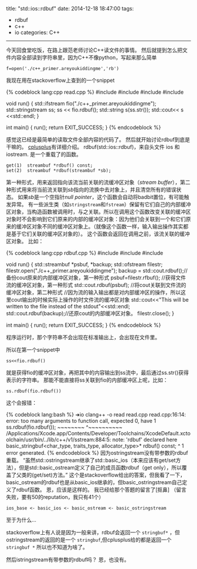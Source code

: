title: "std::ios::rdbuf"
date: 2014-12-18 18:47:00
tags:
- rdbuf
- c++
- io
categories: C++

---


今天回食堂吃饭，在路上跟范老师讨论C++读文件的事情。
然后就提到怎么把文件内容全部读到字符串里，因为C++不像python，写起来那么简单

	f=open('./c++_primer.areyoukiddingme','rb')
	
我现在用在stackoverflow上查到的一个snippet

{% codeblock lang:cpp read.cpp %}
#include <iostream>
#include <fstream>
#include <sstream>
#include <cstdlib>

void run()
{
	std::ifstream fio("./c++_primer.areyoukiddingme");
	std::stringstream ss;
	ss << fio.rdbuf();
	std::string s(ss.str());
	std::cout<< s <<std::endl;
}


int main()
{
	run();
	return EXIT_SUCCESS;
}
{% endcodeblock %}

感觉这已经是最简单的读取文件全部内容的代码了。
然后就开始讨论rdbuf到底是干嘛的。
[cplusplus](http://www.cplusplus/reference/ios/ios/rdbuf)有详细介绍。
rdbuf(std::ios::rdbuf)，来自头文件 ios 和 iostream. 是一个重载了的函数。

	get(1)	streambuf *rdbuf() const;
	set(2)	streambuf *rdbuf(streambuf *sb);
	
第一种形式，用来返回指向该流当前关联的流缓冲区对象（*stream buffer*），第二种形式用来将当前流关联到*sb*指向的流换中去对象上，并且清空所有的错误状态。
如果*sb*是一个空指针*null pointer*，这个函数会自动将badbit置位，有可能触发异常。
有一些派生类（如`stringstream`和`fstream`）保留有它们自己的内部缓冲区对象，当构造函数被调用时，与之关联。所以在调用这个函数改变关联的缓冲区对象时不会影响到它们原来的内部的缓冲区对象：因为他们会关联到一个和它们原来的缓冲区对象不同的缓冲区对象上。（就像这个函数一样，输入输出操作其实都是基于它们关联的缓冲区对象的）。
这个函数会返回在调用之前，该流关联的缓冲区对象。
比如：

{% codeblock lang:cpp rdbuf.cpp %}
#include <iostream>
#include <fstream>
#include <cstdlib>

void run()
{
	std::streambuf *psbuf, *backup;
	std::ofstream filestr;
	filestr.open("./c++_primer.areyoukiddingme");
	backup = std::cout.rdbuf();//备份cout原来的内部缓冲区对象，第一种形式
	psbuf=filestr.rfbuf(); //获得文件流的缓冲区对象，第一种形式
	std::cout.rdbuf(psbuf); //将cout关联到文件流的缓冲区对象，第二种形式
	//因为流的输入输出都是对内部缓冲区的操作，所以这里cout输出的时候实际上操作的时文件流的缓冲区对象
	std::cout<<"This will be written to the file instead of the stdout"<<std::endl;
	std::cout.rdbuf(backup);//还原cout的内部缓冲区对象。
	filestr.close();
}

int main()
{
	run();
	return EXIT_SUCCESS;
}
{% endcodeblock %}

程序运行时，那个字符串不会出现在标准输出上，会出现在文件里。

所以在第一个snippet中

	ss<<fio.rdbuf()
	
就是获得fio的缓冲区对象，再把其中的内容输出到ss流中，最后通过ss.str()获得表示的字符串。
那能不能直接将ss关联到fio的内部缓冲区上呢，比如：

	ss.rdbuf(fio.rdbuf())
	
这个会报错：

{% codeblock lang:bash %}
➜io  clang++ -o read read.cpp
read.cpp:16:14: error: too many arguments to function call, expected 0, have 1
    ss.rdbuf(fio.rdbuf());
    ~~~~~~~~ ^~~~~~~~~~~
/Applications/Xcode.app/Contents/Developer/Toolchains/XcodeDefault.xctoolchain/usr/bin/../lib/c++/v1/sstream:884:5: note:
      'rdbuf' declared here
    basic_stringbuf<char_type, traits_type, allocator_type>* rdbuf() const;
    ^
1 error generated.
{% endcodeblock %}
因为ostringstream没有带参数的rdbuf重载。
“虽然std::ostringstream继承了std::basic_ios（本来应该有get/set方法），但是std::basic_ostream定义了自己的成员函数rdbuf（get only），所以覆盖了父类的(get/set)方法。”
这个是stackoverflow给出的答案，但我看了一下，basic_ostream的rdbuf也是从basic_ios继承的，但basic_ostringstream自己定义了rdbuf函数。
恩，应该是这样的。
我已经给那个答题的留言了[抠鼻]
（留言失败，要有50的reputation，我只有41个）

```
ios_base <- basic_ios <- basic_ostream <- basic_ostringstream 
```

至于为什么... 

stackoverflow上有人说是因为一般来讲，rdbuf会返回一个 `stringbuf*` ，但ostringstream的返回的是一个 `stringbuf`,但cplusplus给的都是返回一个`stringbuf *` 
所以也不知道为啥了。

然后istringstream有带参数的rdbuf吗？
恩，也没有。


 
